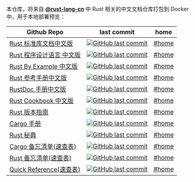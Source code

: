 本仓库，将来自 [**@rust-lang-cn**](https://github.com/rust-lang-cn) 中 Rust 相关的中文文档仓库打包到 Docker 中，用于本地部署预览：

Github Repo | last commit | home
---- | ---- | ----
[Rust 标准库文档中文版](https://github.com/rust-lang-cn/std-cn) | [![GitHub last commit](https://img.shields.io/github/last-commit/rust-lang-cn/std-cn?style=flat&label=last)](https://github.com/rust-lang-cn/std-cn/commits) | [#home](https://jaywcjlove.github.io/rust-cn-document-for-docker/std/std/)
[Rust 程序设计语言 中文版](https://github.com/rust-lang-cn/book-cn) | [![GitHub last commit](https://img.shields.io/github/last-commit/rust-lang-cn/book-cn?style=flat&label=last)](https://github.com/rust-lang-cn/book-cn/commits) | [#home](https://jaywcjlove.github.io/rust-cn-document-for-docker/book/)
[Rust By Example 中文版](https://github.com/rust-lang-cn/rust-by-example-cn) | [![GitHub last commit](https://img.shields.io/github/last-commit/rust-lang-cn/rust-by-example-cn?style=flat&label=last)](https://github.com/rust-lang-cn/rust-by-example-cn/commits) | [#home](https://jaywcjlove.github.io/rust-cn-document-for-docker/rust-by-example-cn/)
[Rust 参考手册中文版](https://github.com/rust-lang-cn/reference-cn) | [![GitHub last commit](https://img.shields.io/github/last-commit/rust-lang-cn/reference-cn?style=flat&label=last)](https://github.com/rust-lang-cn/reference-cn/commits) | [#home](https://jaywcjlove.github.io/rust-cn-document-for-docker/reference/)
[RustDoc 手册中文版](https://github.com/rust-lang-cn/rustdoc-cn) | [![GitHub last commit](https://img.shields.io/github/last-commit/rust-lang-cn/rustdoc-cn?style=flat&label=last)](https://github.com/rust-lang-cn/rustdoc-cn/commits) | [#home](https://jaywcjlove.github.io/rust-cn-document-for-docker/rustdoc/)
[Rust Cookbook 中文版](https://github.com/rust-lang-cn/rust-cookbook-cn) | [![GitHub last commit](https://img.shields.io/github/last-commit/rust-lang-cn/rust-cookbook-cn?style=flat&label=last)](https://github.com/rust-lang-cn/rust-cookbook-cn/commits) | [#home](https://jaywcjlove.github.io/rust-cn-document-for-docker/rust-cookbook/)
[Rust 版本指南](https://github.com/rust-lang-cn/edition-guide) | [![GitHub last commit](https://img.shields.io/github/last-commit/rust-lang-cn/edition-guide?style=flat&label=last)](https://github.com/rust-lang-cn/edition-guide/commits) | [#home](https://jaywcjlove.github.io/rust-cn-document-for-docker/edition-guide/)
[Cargo 手册](https://github.com/rust-lang-cn/cargo-cn) | [![GitHub last commit](https://img.shields.io/github/last-commit/rust-lang-cn/cargo-cn?style=flat&label=last)](https://github.com/rust-lang-cn/cargo-cn/commits) | [#home](https://jaywcjlove.github.io/rust-cn-document-for-docker/cargo/)
[Rust 秘典](https://github.com/rust-lang-cn/nomicon-zh-Hans) | [![GitHub last commit](https://img.shields.io/github/last-commit/rust-lang-cn/nomicon-zh-Hans?style=flat&label=last)](https://github.com/rust-lang-cn/nomicon-zh-Hans/commits) | [#home](https://jaywcjlove.github.io/rust-cn-document-for-docker/nomicon/)
[Cargo 备忘清单(速查表)](https://github.com/jaywcjlove/reference) | [![GitHub last commit](https://img.shields.io/github/last-commit/jaywcjlove/reference?style=flat&label=last)](https://github.com/jaywcjlove/reference/commits) | [#home](https://jaywcjlove.github.io/rust-cn-document-for-docker/quick-reference/docs/cargo.html)
[Rust 备忘清单(速查表)](https://github.com/jaywcjlove/reference) | [![GitHub last commit](https://img.shields.io/github/last-commit/jaywcjlove/reference?style=flat&label=last)](https://github.com/jaywcjlove/reference/commits) | [#home](https://jaywcjlove.github.io/rust-cn-document-for-docker/quick-reference/docs/rust.html)
[Quick Reference(速查表)](https://github.com/jaywcjlove/reference) | [![GitHub last commit](https://img.shields.io/github/last-commit/jaywcjlove/reference?style=flat&label=last)](https://github.com/jaywcjlove/reference/commits) | [#home](https://jaywcjlove.github.io/rust-cn-document-for-docker/quick-reference/index.html)
